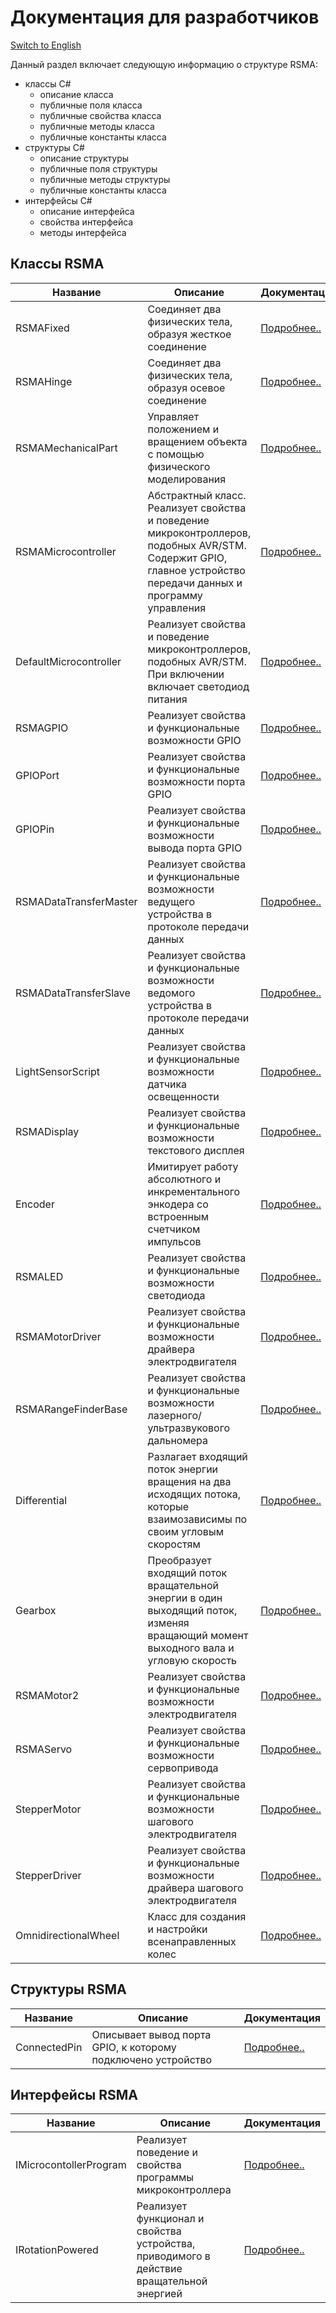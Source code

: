 # Документация для разработчиков
[Switch to English](/ScriptingAPI/en/ScriptingAPI.md)

Данный раздел включает следующую информацию о структуре RSMA:
- классы C#
    - описание класса
    - публичные поля класса
    - публичные свойства класса
    - публичные методы класса
    - публичные константы класса
- структуры C#
    - описание структуры
    - публичные поля структуры
    - публичные методы структуры
    - публичные константы класса
- интерфейсы C#
    - описание интерфейса
    - свойства интерфейса
    - методы интерфейса



## Классы RSMA
|Название|Описание|Документация|
|--|--|--|
|RSMAFixed|Соединяет два физических тела, образуя жесткое соединение|[Подробнее..](/ScriptingAPI/ru/Mechanics/RSMAFixed.cs.md)|
|RSMAHinge|Соединяет два физических тела, образуя осевое соединение|[Подробнее..](/ScriptingAPI/ru/Mechanics/RSMAHinge.cs.md)|
|RSMAMechanicalPart|Управляет положением и вращением объекта с помощью физического моделирования|[Подробнее..](/ScriptingAPI/ru/Mechanics/RSMAMechanicalPart.cs.md)|
|RSMAMicrocontroller|Абстрактный класс. Реализует свойства и поведение микроконтроллеров, подобных AVR/STM. Содержит GPIO, главное устройство передачи данных и программу управления|[Подробнее..](/ScriptingAPI/ru/Electronics/Microcontrollers/RSMAMicrocontroller.cs.md)|
|DefaultMicrocontroller|Реализует свойства и поведение микроконтроллеров, подобных AVR/STM. При включении включает светодиод питания|[Подробнее..](/ScriptingAPI/ru/Electronics/Microcontrollers/DefaultMicrocontroller.cs.md)|
|RSMAGPIO|Реализует свойства и функциональные возможности GPIO|[Подробнее..](/ScriptingAPI/ru/Electronics/Microcontrollers/RSMAGPIO.cs.md)|
|GPIOPort|Реализует свойства и функциональные возможности порта GPIO|[Подробнее..](/ScriptingAPI/ru/Electronics/Microcontrollers/GPIOPort.cs.md)|
|GPIOPin|Реализует свойства и функциональные возможности вывода порта GPIO|[Подробнее..](/ScriptingAPI/ru/Electronics/Microcontrollers/GPIOPin.cs.md)|
|RSMADataTransferMaster|Реализует свойства и функциональные возможности ведущего устройства в протоколе передачи данных|[Подробнее..](/ScriptingAPI/ru/Electronics/Microcontrollers/RSMADataTransferMaster.cs.md)|
|RSMADataTransferSlave|Реализует свойства и функциональные возможности ведомого устройства в протоколе передачи данных|[Подробнее..](/ScriptingAPI/ru/Electronics/Microcontrollers/RSMADataTransferSlave.cs.md)|
|LightSensorScript|Реализует свойства и функциональные возможности датчика освещенности|[Подробнее..](/ScriptingAPI/ru/Electronics/LightSensorScript.cs.md)|
|RSMADisplay|Реализует свойства и функциональные возможности текстового дисплея|[Подробнее..](/ScriptingAPI/ru/Electronics/RSMADisplay.cs.md)|
|Encoder|Имитирует работу абсолютного и инкрементального энкодера со встроенным счетчиком импульсов|[Подробнее..](/ScriptingAPI/ru/Electronics/Encoder.cs.md)|
|RSMALED|Реализует свойства и функциональные возможности светодиода|[Подробнее..](/ScriptingAPI/ru/Electronics/RSMALED.cs.md)|
|RSMAMotorDriver|Реализует свойства и функциональные возможности драйвера электродвигателя|[Подробнее..](/ScriptingAPI/ru/Electronics/RSMAMotorDriver.cs.md)|
|RSMARangeFinderBase|Реализует свойства и функциональные возможности лазерного/ультразвукового дальномера|[Подробнее..](/ScriptingAPI/ru/Electronics/RSMARangeFinderBase.cs.md)|
|Differential|Разлагает входящий поток энергии вращения на два исходящих потока, которые взаимозависимы по своим угловым скоростям|[Подробнее..](/ScriptingAPI/ru/Mechanics/Differential.cs.md)|
|Gearbox|Преобразует входящий поток вращательной энергии в один выходящий поток, изменяя вращающий момент выходного вала и угловую скорость|[Подробнее..](/ScriptingAPI/ru/Mechanics/Gearbox.cs.md)|
|RSMAMotor2|Реализует свойства и функциональные возможности электродвигателя|[Подробнее..](/ScriptingAPI/ru/Motors/RSMAMotor2.cs.md)|
|RSMAServo|Реализует свойства и функциональные возможности сервопривода|[Подробнее..](/ScriptingAPI/ru/Motors/RSMAServo.cs.md)|
|StepperMotor|Реализует свойства и функциональные возможности шагового электродвигателя|[Подробнее..](/ScriptingAPI/ru/Motors/StepperMotor.cs.md)|
|StepperDriver|Реализует свойства и функциональные возможности драйвера шагового электродвигателя|[Подробнее..](/ScriptingAPI/ru/Electronics/StepperDriver.cs.md)|
|OmnidirectionalWheel|Класс для создания и настройки всенаправленных колес|[Подробнее..](/ScriptingAPI/ru/OmnidirectionalWheel.cs.md)|

## Структуры RSMA
|Название|Описание|Документация|
|--|--|--|
|ConnectedPin|Описывает вывод порта GPIO, к которому подключено устройство|[Подробнее..](/ScriptingAPI/ru/Electronics/Microcontrollers/ConnectedPin.cs.md)|


## Интерфейсы RSMA

|Название|Описание|Документация|
|--|--|--|
|IMicrocontollerProgram|Реализует поведение и свойства программы микроконтроллера|[Подробнее..](/ScriptingAPI/ru/Electronics/Microcontrollers/MicrocontrollerInterfaces.cs.md)|
|IRotationPowered|Реализует функционал и свойства устройства, приводимого в действие вращательной энергией|[Подробнее..](/ScriptingAPI/ru/Mechanics/RotationPowered.cs.md)|